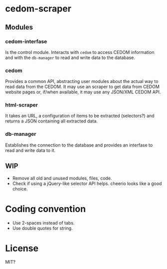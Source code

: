 cedom-scraper
=============

Modules
-------

### cedom-interfase

Is the control module. Interacts with `cedom` to access CEDOM information and with the `db-manager` to read and write data to the database.

### cedom

Provides a common API, abstracting user modules about the actual way to read data from the CEDOM. It may use an scraper to get data from CEDOM website pages or, if/when available, it may use any JSON/XML CEDOM API.

### html-scraper

It takes an URL, a configuration of items to be extracted (selectors?) and returns a JSON containing all extracted data.

### db-manager

Establishes the connection to the database and provides an interfase to read and write data to it.

WIP
---

- Remove all old and unused modules, files, code.
- Check if using a jQuery-like selector API helps. cheerio looks like a good choice.

Coding convention
=================

- Use 2-spaces instead of tabs.
- Use double quotes for string.

License
=======

MIT?
